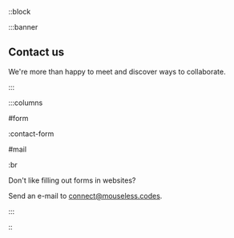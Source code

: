 ::block

:::banner

## Contact us

We're more than happy to meet and discover ways to collaborate.

:::

:::columns

#form

:contact-form

#mail

:br

Don't like filling out forms in websites?

Send an e-mail to [connect@mouseless.codes](mailto:connect@mouseless.codes).

:::

::
